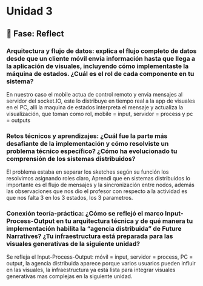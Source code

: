 # Unidad 3


## 🤔 Fase: Reflect

### Arquitectura y flujo de datos: explica el flujo completo de datos desde que un cliente móvil envía información hasta que llega a la aplicación de visuales, incluyendo cómo implementaste la máquina de estados. ¿Cuál es el rol de cada componente en tu sistema?

En nuestro caso el mobile actua de control remoto y envia mensajes al servidor del socket.IO, este lo distribuye en tiempo real a la app de visuales en el PC, alli la maquina de estados interpreta el mensaje y actualiza la visualización, que toman como rol, mobile = input, servidor = process y pc = outputs

### Retos técnicos y aprendizajes: ¿Cuál fue la parte más desafiante de la implementación y cómo resolviste un problema técnico específico? ¿Cómo ha evolucionado tu comprensión de los sistemas distribuidos?

El problema estaba en separar los sketches según su función los resolvimos asignando roles claro, Aprendi que en sistemas distribuidos lo importante es el flujo de mensajes y la sincronización entre nodos, además las observaciones que nos dio el profesor con respecto a la actividad es que nos falta 3 en los 3 estados, los 3 parametros.

### Conexión teoría-práctica: ¿Cómo se reflejó el marco Input-Process-Output en tu arquitectura técnica y de qué manera tu implementación habilita la “agencia distribuida” de Future Narratives? ¿Tu infraestructura está preparada para las visuales generativas de la siguiente unidad?

Se refleja el Input-Process-Output: móvil = input, servidor = process, PC = output, la agencia distribuida aparece porque varios usuarios pueden influir en las visuales, la infraestructura ya está lista para integrar visuales generativas mas complejas en la siguiente unidad.

